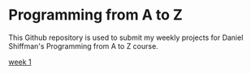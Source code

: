 # Programming from A to Z
This Github repository is used to submit my weekly projects for Daniel Shiffman's Programming from A to Z course.

[week 1](/variation-obama)
